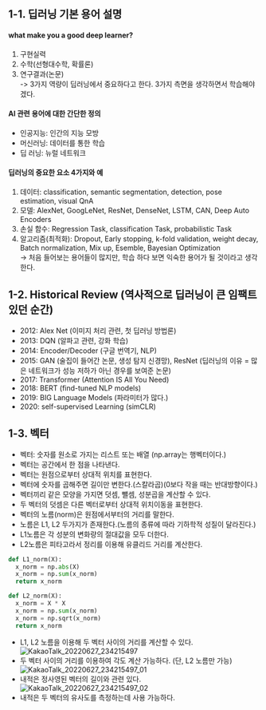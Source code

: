 ## 1-1. 딥러닝 기본 용어 설명  
#### what make you a good deep learner?  
1. 구현실력  
2. 수학(선형대수학, 확률론)  
3. 연구결과(논문)  
-> 3가지 역량이 딥러닝에서 중요하다고 한다. 3가지 측면을 생각하면서 학습해야겠다.  

#### AI 관련 용어에 대한 간단한 정의  
- 인공지능: 인간의 지능 모방  
- 머신러닝: 데이터를 통한 학습  
- 딥 러닝: 뉴럴 네트워크  

#### 딥러닝의 중요한 요소 4가지와 예  
1. 데이터: classification, semantic segmentation, detection, pose estimation, visual QnA   
3. 모델: AlexNet, GoogLeNet, ResNet, DenseNet, LSTM, CAN, Deep Auto Encoders
4. 손실 함수: Regression Task, classification Task, probabilistic Task
5. 알고리즘(최적화): Dropout, Early stopping, k-fold validation, weight decay, Batch normalization, Mix up, Esemble, Bayesian Optimization  
-> 처음 들어보는 용어들이 많지만, 학습 하다 보면 익숙한 용어가 될 것이라고 생각한다.  

## 1-2. Historical Review (역사적으로 딥러닝이 큰 임팩트 있던 순간)  
- 2012: Alex Net (이미지 처리 관련, 첫 딥러닝 방법론)
- 2013: DQN (알파고 관련, 강화 학습)
- 2014: Encoder/Decoder (구글 번역기, NLP)
- 2015: GAN (술집이 들어간 논문, 생성 탐지 신경망), ResNet (딥러닝의 이유 = 많은 네트워크가 성능 저하가 아닌 경우를 보여준 논문)
- 2017: Transformer (Attention IS All You Need)
- 2018: BERT (find-tuned NLP models)
- 2019: BIG Language Models (파라미터가 많다.)
- 2020: self-supervised Learning (simCLR)  

## 1-3. 벡터  
- 벡터: 숫자를 원소로 가지는 리스트 또는 배열 (np.array는 행벡터이다.) 
- 벡터는 공간에서 한 점을 나타낸다.
- 벡터는 원점으로부터 상대적 위치를 표현한다.
- 벡터에 숫자를 곱해주면 길이만 변한다.(스칼라곱)(0보다 작을 때는 반대방향이다.)
- 벡터끼리 같은 모양을 가지면 덧셈, 뺄셈, 성분곱을 계산할 수 있다.
- 두 벡터의 덧셈은 다른 벡터로부터 상대적 위치이동을 표현한다.
- 벡터의 노름(norm)은 원점에서부터의 거리를 말한다.
- 노름은 L1, L2 두가지가 존재한다.(노름의 종류에 따라 기하학적 성질이 달라진다.)
- L1노름은 각 성분의 변화량의 절대값을 모두 더한다.
- L2노름은 피타고라서 정리를 이용해 유클리드 거리를 계산한다.
```python
def L1_norm(X):
  x_norm = np.abs(X)
  x_norm = np.sum(x_norm)
  return x_norm

def L2_norm(X):
  x_norm = X * X
  x_norm = np.sum(x_norm)
  x_norm = np.sqrt(x_norm)
  return x_norm
```  
- L1, L2 노름을 이용해 두 벡터 사이의 거리를 계산할 수 있다.
![KakaoTalk_20220627_234215497](https://user-images.githubusercontent.com/59447235/175968498-ba875c5b-1df3-4cd7-92f2-9c9c2d6d8c35.jpg)
- 두 벡터 사이의 거리를 이용하여 각도 계산 가능하다. (단, L2 노름만 가능)
![KakaoTalk_20220627_234215497_01](https://user-images.githubusercontent.com/59447235/175968637-00e812d0-5f0a-4943-8b68-59253832a4fc.jpg)
- 내적은 정사영된 벡터의 길이와 관련 있다.
![KakaoTalk_20220627_234215497_02](https://user-images.githubusercontent.com/59447235/175968732-43396825-2946-4339-8ab3-ebac7daa5165.jpg)
- 내적은 두 벡터의 유사도를 측정하는데 사용 가능하다.
